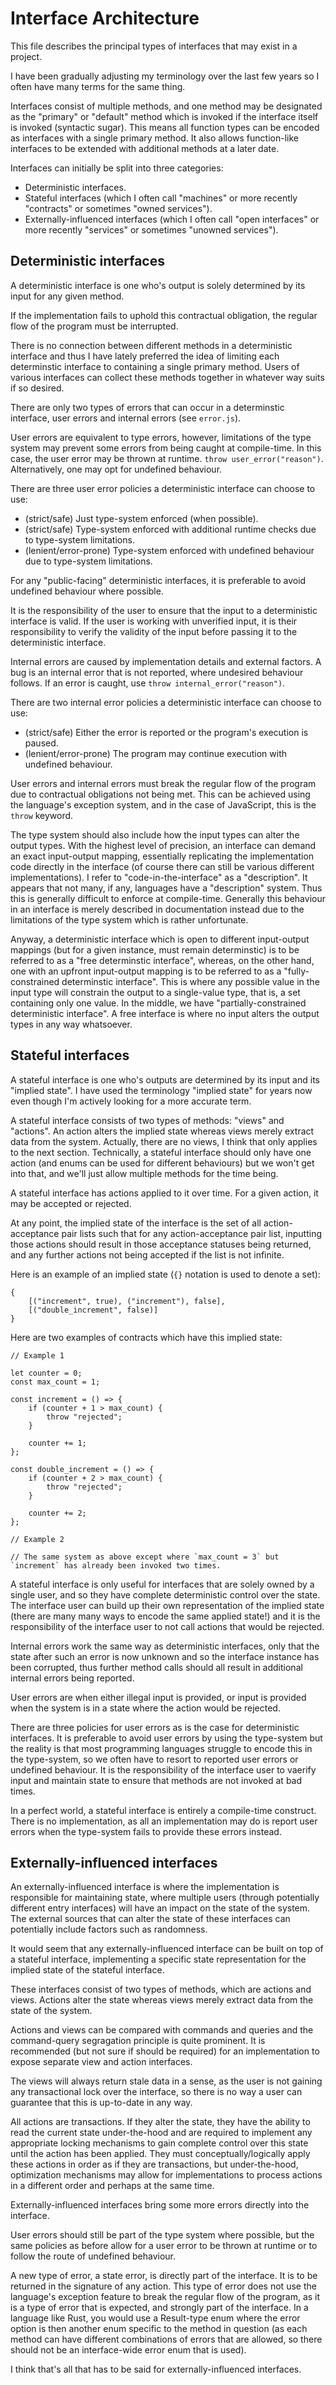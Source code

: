 # Interface Architecture

This file describes the principal types of interfaces that may exist in a project.

I have been gradually adjusting my terminology over the last few years so I often have many terms for the same thing.

Interfaces consist of multiple methods, and one method may be designated as the "primary" or "default" method which is invoked if the interface itself is invoked (syntactic sugar). This means all function types can be encoded as interfaces with a single primary method. It also allows function-like interfaces to be extended with additional methods at a later date.

Interfaces can initially be split into three categories:

 - Deterministic interfaces.
 - Stateful interfaces (which I often call "machines" or more recently "contracts" or sometimes "owned services").
 - Externally-influenced interfaces (which I often call "open interfaces" or more recently "services" or sometimes "unowned services").

## Deterministic interfaces

A deterministic interface is one who's output is solely determined by its input for any given method.

If the implementation fails to uphold this contractual obligation, the regular flow of the program must be interrupted.

There is no connection between different methods in a deterministic interface and thus I have lately preferred the idea of limiting each determinstic interface to containing a single primary method. Users of various interfaces can collect these methods together in whatever way suits if so desired.

There are only two types of errors that can occur in a determinstic interface, user errors and internal errors (see `error.js`).

User errors are equivalent to type errors, however, limitations of the type system may prevent some errors from being caught at compile-time. In this case, the user error may be thrown at runtime. `throw user_error("reason")`. Alternatively, one may opt for undefined behaviour.

There are three user error policies a deterministic interface can choose to use:

 - (strict/safe) Just type-system enforced (when possible).
 - (strict/safe) Type-system enforced with additional runtime checks due to type-system limitations.
 - (lenient/error-prone) Type-system enforced with undefined behaviour due to type-system limitations.

For any "public-facing" deterministic interfaces, it is preferable to avoid undefined behaviour where possible.

It is the responsibility of the user to ensure that the input to a deterministic interface is valid. If the user is working with unverified input, it is their responsibility to verify the validity of the input before passing it to the deterministic interface.

Internal errors are caused by implementation details and external factors. A bug is an internal error that is not reported, where undesired behaviour follows. If an error is caught, use `throw internal_error("reason")`.

There are two internal error policies a deterministic interface can choose to use:

 - (strict/safe) Either the error is reported or the program's execution is paused.
 - (lenient/error-prone) The program may continue execution with undefined behaviour.

User errors and internal errors must break the regular flow of the program due to contractual obligations not being met. This can be achieved using the language's exception system, and in the case of JavaScript, this is the `throw` keyword.

The type system should also include how the input types can alter the output types. With the highest level of precision, an interface can demand an exact input-output mapping, essentially replicating the implementation code directly in the interface (of course there can still be various different implementations). I refer to "code-in-the-interface" as a "description". It appears that not many, if any, languages have a "description" system. Thus this is generally difficult to enforce at compile-time. Generally this behaviour in an interface is merely described in documentation instead due to the limitations of the type system which is rather unfortunate.

Anyway, a deterministic interface which is open to different input-output mappings (but for a given instance, must remain determinstic) is to be referred to as a "free determinstic interface", whereas, on the other hand, one with an upfront input-output mapping is to be referred to as a "fully-constrained determinstic interface". This is where any possible value in the input type will constrain the output to a single-value type, that is, a set containing only one value. In the middle, we have "partially-constrained deterministic interface". A free interface is where no input alters the output types in any way whatsoever.

## Stateful interfaces

A stateful interface is one who's outputs are determined by its input and its "implied state". I have used the terminology "implied state" for years now even though I'm actively looking for a more accurate term.

A stateful interface consists of two types of methods: "views" and "actions". An action alters the implied state whereas views merely extract data from the system. Actually, there are no views, I think that only applies to the next section. Technically, a stateful interface should only have one action (and enums can be used for different behaviours) but we won't get into that, and we'll just allow multiple methods for the time being.

A stateful interface has actions applied to it over time. For a given action, it may be accepted or rejected.

At any point, the implied state of the interface is the set of all action-acceptance pair lists such that for any action-acceptance pair list, inputting those actions should result in those acceptance statuses being returned, and any further actions not being accepted if the list is not infinite.

Here is an example of an implied state (`{}` notation is used to denote a set):

```
{
	[("increment", true), ("increment"), false],
	[("double_increment", false)]
}
```

Here are two examples of contracts which have this implied state:

```
// Example 1

let counter = 0;
const max_count = 1;

const increment = () => {
	if (counter + 1 > max_count) {
		throw "rejected";
	}

	counter += 1;
};

const double_increment = () => {
	if (counter + 2 > max_count) {
		throw "rejected";
	}

	counter += 2;
};

// Example 2

// The same system as above except where `max_count = 3` but `increment` has already been invoked two times.
```

A stateful interface is only useful for interfaces that are solely owned by a single user, and so they have complete deterministic control over the state. The interface user can build up their own representation of the implied state (there are many many ways to encode the same applied state!) and it is the responsibility of the interface user to not call actions that would be rejected.

Internal errors work the same way as deterministic interfaces, only that the state after such an error is now unknown and so the interface instance has been corrupted, thus further method calls should all result in additional internal errors being reported.

User errors are when either illegal input is provided, or input is provided when the system is in a state where the action would be rejected.

There are three policies for user errors as is the case for deterministic interfaces. It is preferable to avoid user errors by using the type-system but the reality is that most programming languages struggle to encode this in the type-system, so we often have to resort to reported user errors or undefined behaviour. It is the responsibility of the interface user to vaerify input and maintain state to ensure that methods are not invoked at bad times.

In a perfect world, a stateful interface is entirely a compile-time construct. There is no implementation, as all an implementation may do is report user errors when the type-system fails to provide these errors instead.

## Externally-influenced interfaces

An externally-influenced interface is where the implementation is responsible for maintaining state, where multiple users (through potentially different entry interfaces) will have an impact on the state of the system. The external sources that can alter the state of these interfaces can potentially include factors such as randomness.

It would seem that any externally-influenced interface can be built on top of a stateful interface, implementing a specific state representation for the implied state of the stateful interface.

These interfaces consist of two types of methods, which are actions and views. Actions alter the state whereas views merely extract data from the state of the system.

Actions and views can be compared with commands and queries and the command-query segragation principle is quite prominent. It is recommended (but not sure if should be required) for an implementation to expose separate view and action interfaces.

The views will always return stale data in a sense, as the user is not gaining any transactional lock over the interface, so there is no way a user can guarantee that this is up-to-date in any way.

All actions are transactions. If they alter the state, they have the ability to read the current state under-the-hood and are required to implement any appropriate locking mechanisms to gain complete control over this state until the action has been applied. They must conceptually/logically apply these actions in order as if they are transactions, but under-the-hood, optimization mechanisms may allow for implementations to process actions in a different order and perhaps at the same time.

Externally-influenced interfaces bring some more errors directly into the interface.

User errors should still be part of the type system where possible, but the same policies as before allow for a user error to be thrown at runtime or to follow the route of undefined behaviour.

A new type of error, a state error, is directly part of the interface. It is to be returned in the signature of any action. This type of error does not use the language's exception feature to break the regular flow of the program, as it is a type of error that is expected, and strongly part of the interface. In a language like Rust, you would use a Result-type enum where the error option is then another enum specific to the method in question (as each method can have different combinations of errors that are allowed, so there should not be an interface-wide error enum that is used).

I think that's all that has to be said for externally-influenced interfaces.
